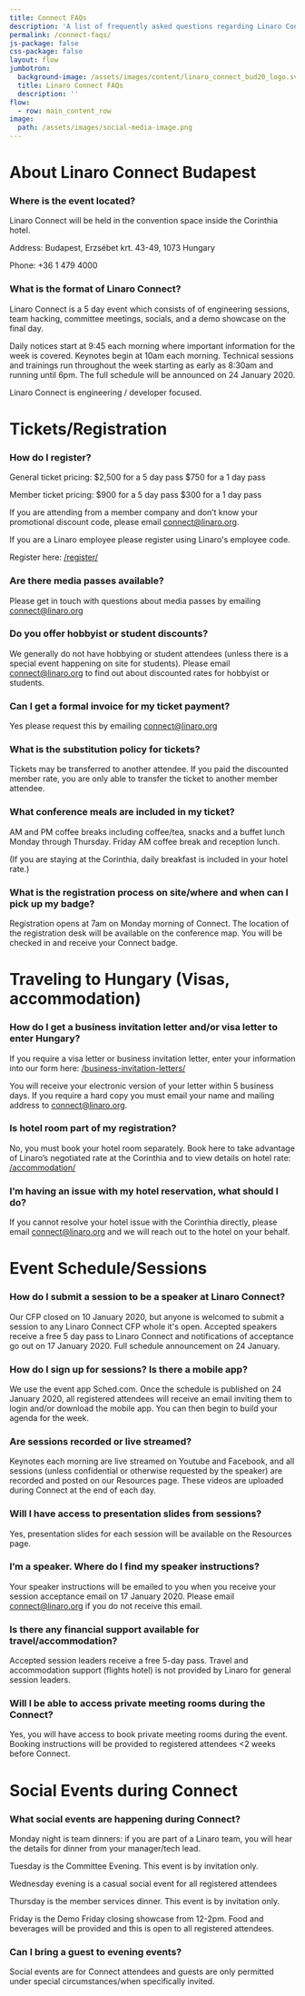 ```yaml
---
title: Connect FAQs
description: 'A list of frequently asked questions regarding Linaro Connect '
permalink: /connect-faqs/
js-package: false
css-package: false
layout: flow
jumbotron:
  background-image: /assets/images/content/linaro_connect_bud20_logo.svg
  title: Linaro Connect FAQs
  description: ''
flow:
  - row: main_content_row
image:
  path: /assets/images/social-media-image.png
---
```

# About Linaro Connect Budapest

### Where is the event located?

Linaro Connect will be held in the convention space inside the Corinthia hotel.

Address: Budapest, Erzsébet krt. 43-49, 1073 Hungary

Phone: +36 1 479 4000

### **What is the format of Linaro Connect?**

Linaro Connect is a 5 day event which consists of of engineering sessions, team hacking, committee meetings, socials, and a demo showcase on the final day.

Daily notices start at 9:45 each morning where important information for the week is covered. Keynotes begin at 10am each morning. Technical sessions and trainings run throughout the week starting as early as 8:30am and running until 6pm. The full schedule will be announced on 24 January 2020.

Linaro Connect is engineering / developer focused.

# Tickets/Registration

### **How do I register?**

General ticket pricing: $2,500 for a 5 day pass $750 for a 1 day pass

Member ticket pricing: $900 for a 5 day pass $300 for a 1 day pass

If you are attending from a member company and don’t know your promotional discount code, please email connect@linaro.org.

If you are a Linaro employee please register using Linaro's employee code.

Register here: [/register/](/register/)

### **Are there media passes available?**

Please get in touch with questions about media passes by emailing connect@linaro.org

### **Do you offer hobbyist or student discounts?**

We generally do not have hobbying or student attendees (unless there is a special event happening on site for students). Please email connect@linaro.org to find out about discounted rates for hobbyist or students.

### **Can I get a formal invoice for my ticket payment?**

Yes please request this by emailing connect@linaro.org

### **What is the substitution policy for tickets?**

Tickets may be transferred to another attendee. If you paid the discounted member rate, you are only able to transfer the ticket to another member attendee.

### **What conference meals are included in my ticket?**

AM and PM coffee breaks including coffee/tea, snacks and a buffet lunch Monday through Thursday. Friday AM coffee break and reception lunch.

(If you are staying at the Corinthia, daily breakfast is included in your hotel rate.)

### **What is the registration process on site/where and when can I pick up my badge?**

Registration opens at 7am on Monday morning of Connect. The location of the registration desk will be available on the conference map. You will be checked in and receive your Connect badge.

# Traveling to Hungary (Visas, accommodation)

### **How do I get a business invitation letter and/or visa letter to enter Hungary?**

If you require a visa letter or business invitation letter, enter your information into our form here: [/business-invitation-letters/](/business-invitation-letters/)

You will receive your electronic version of your letter within 5 business days. If you require a hard copy you must email your name and mailing address to connect@linaro.org.

### **Is hotel room part of my registration?**

No, you must book your hotel room separately. Book here to take advantage of Linaro’s negotiated rate at the Corinthia and to view details on hotel rate: [/accommodation/](/accommodation/)

### **I’m having an issue with my hotel reservation, what should I do?**

If you cannot resolve your hotel issue with the Corinthia directly, please email connect@linaro.org and we will reach out to the hotel on your behalf.

# Event Schedule/Sessions

### How do I submit a session to be a speaker at Linaro Connect?

Our CFP closed on 10 January 2020, but anyone is welcomed to submit a session to any Linaro Connect CFP whole it's open. Accepted speakers receive a free 5 day pass to Linaro Connect and notifications of acceptance go out on 17 January 2020. Full schedule announcement on 24 January.

### **How do I sign up for sessions? Is there a mobile app?**

We use the event app Sched.com. Once the schedule is published on 24 January 2020, all registered attendees will receive an email inviting them to login and/or download the mobile app. You can then begin to build your agenda for the week.

### **Are sessions recorded or live streamed?**

Keynotes each morning are live streamed on Youtube and Facebook, and all sessions (unless confidential or otherwise requested by the speaker) are recorded and posted on our Resources page. These videos are uploaded during Connect at the end of each day.

### **Will I have access to presentation slides from sessions?**

Yes, presentation slides for each session will be available on the Resources page.

### **I’m a speaker. Where do I find my speaker instructions?**

Your speaker instructions will be emailed to you when you receive your session acceptance email on 17 January 2020. Please email connect@linaro.org if you do not receive this email.

### **Is there any financial support available for travel/accommodation?**

Accepted session leaders receive a free 5-day pass. Travel and accommodation support (flights hotel) is not provided by Linaro for general session leaders.

### **Will I be able to access private meeting rooms during the Connect?**

Yes, you will have access to book private meeting rooms during the event. Booking instructions will be provided to registered attendees <2 weeks before Connect.

# Social Events during Connect

### **What social events are happening during Connect?**

Monday night is team dinners: if you are part of a Linaro team, you will hear the details for dinner from your manager/tech lead.

Tuesday is the Committee Evening. This event is by invitation only.

Wednesday evening is a casual social event for all registered attendees

Thursday is the member services dinner. This event is by invitation only.

Friday is the Demo Friday closing showcase from 12-2pm. Food and beverages will be provided and this is open to all registered attendees.

### **Can I bring a guest to evening events?**

Social events are for Connect attendees and guests are only permitted under special circumstances/when specifically invited.
